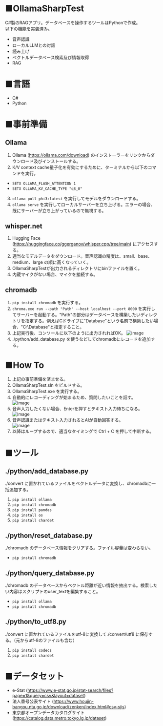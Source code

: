 # ■OllamaSharpTest
C#製のRAGアプリ。データベースを操作するツールはPythonで作成。<br>以下の機能を実装済み。
- 音声認識
- ローカルLLMとの対話
- 読み上げ
- ベクトルデータベース検索及び情報取得
- RAG
  
# ■言語
- C#
- Python

# ■事前準備
## Ollama
1. Ollama (https://ollama.com/download) のインストーラーをリンクからダウンロード及びインストールする。
2. K/V context cache量子化を有効にするために、ターミナルから以下のコマンドを実行。
- `SETX OLLAMA_FLASH_ATTENTION 1`
- `SETX OLLAMA_KV_CACHE_TYPE "q8_0"`
3. `ollama pull phi3:latest` を実行してモデルをダウンロードする。
4. `ollama serve` を実行してローカルサーバーを立ち上げる。エラーの場合、既にサーバーが立ち上がっているので無視する。
  
## whisper.net
1. Hugging Face (https://huggingface.co/ggerganov/whisper.cpp/tree/main) にアクセスする。
2. 適当なモデルデータをダウンロード。音声認識の精度は、small、base、medium、large の順に高くなっていく。
3. OllamaSharpTestが出力されるディレクトリにbinファイルを置く。
4. 内蔵マイクがない場合、マイクを接続する。

## chromadb
1. `pip install chromadb` を実行する。
2. `chroma.exe run --path "Path" --host localhost --port 8000` を実行してサーバーを起動する。"Path"の部分はデータベースを構築したいディレクトリを指定する。例えばCドライブに"Database"という名前で構築したい場合、"C:\Database"と指定すること。
3. 上記実行後、コンソールに以下のように出力されればOK。
   ![image](https://github.com/user-attachments/assets/dfe868ba-0b94-4601-9c8e-d3ad04b26220)
4. ./python/add_database.py を使うなどしてchromadbにレコードを追加する。

# ■How To
1. 上記の事前準備を済ませる。
2. OllamaSharpTest.sln をビルドする。
3. OllamaSharpTest.exe を実行する。
4. 自動的にレコーディングが始まるため、質問したいことを話す。<br>
   ![image](https://github.com/user-attachments/assets/192d6112-a578-4b96-a672-644103c6f903)
5. 音声入力したくない場合、Enterを押すとテキスト入力待ちになる。
   ![image](https://github.com/user-attachments/assets/1d1ff1e3-2a1e-4438-b90e-73e95ae12b11)
6. 音声認識またはテキスト入力されるとAIが自動回答する。<br>
   ![image](https://github.com/user-attachments/assets/36fe0b9b-9541-4b6e-8138-12bbe0f4f9b3)
7. 以降はループするので、適当なタイミングで Ctrl + C を押して中断する。
   
# ■ツール
## ./python/add_database.py 
./convert に置かれているファイルをベクトルデータに変換し、chromadbに一括追加する。
1. `pip install ollama`
2. `pip install chromadb`
3. `pip install pandas`
4. `pip install os`
5. `pip install chardet`
   
## ./python/reset_database.py 
./chromadb のデータベース情報をクリアする。ファイル容量は変わらない。
- `pip install chromadb`

## ./python/query_database.py 
./chromadb のデータベースからベクトル距離が近い情報を抽出する。検索したい内容はスクリプトのuser_textを編集すること。
- `pip install ollama`
- `pip install chromadb`
  
## ./python/to_utf8.py
./convert に置かれているファイルをutf-8に変換して./convert/utf8 に保存する。（元からutf-8のファイルも含む）
1. `pip install codecs`
2. `pip install chardet`

# ■データセット
- e-Stat (https://www.e-stat.go.jp/stat-search/files?page=1&query=csv&layout=dataset)
- 法人番号公表サイト (https://www.houjin-bangou.nta.go.jp/download/zenken/index.html#csv-sjis)
- 東京都オープンデータカタログサイト (https://catalog.data.metro.tokyo.lg.jp/dataset)
